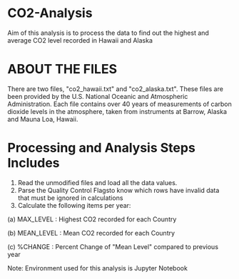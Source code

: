 # CO2-Analysis
Aim of this analysis is to process the data to find out the highest and average CO2 level recorded in Hawaii and Alaska

# ABOUT THE FILES
There are two files, "co2_hawaii.txt" and "co2_alaska.txt". These files are been provided by the U.S. National Oceanic and Atmospheric Administration. Each file contains over 40 years of measurements of carbon dioxide levels in the atmosphere, taken from instruments at Barrow, Alaska and Mauna Loa, Hawaii.

# Processing and Analysis Steps Includes
1. Read the unmodified files and load all the data values.
2. Parse the Quality Control Flagsto know which rows have invalid data that must be ignored in calculations
3. Calculate the following items per year:

  (a) MAX_LEVEL : Highest CO2 recorded for each Country 

  (b) MEAN_LEVEL : Mean CO2 recorded for each Country 

  (c) %CHANGE : Percent Change of "Mean Level" compared to previous year




Note: Environment used for this analysis is Jupyter Notebook
